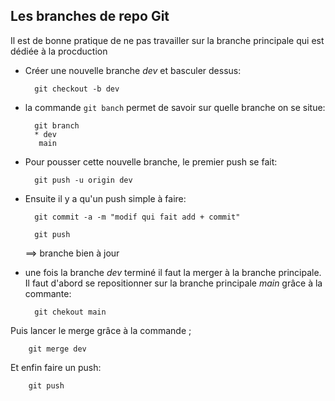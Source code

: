 ## Les branches de repo Git

Il est de bonne pratique de ne pas travailler sur la branche principale qui est dédiée à la procduction

- Créer une nouvelle branche *dev* et basculer dessus:

        git checkout -b dev

- la commande ``git banch`` permet de savoir sur quelle branche on se situe:

        
        git branch
        * dev
         main
             
- Pour pousser cette nouvelle branche, le premier push se fait:

        git push -u origin dev

- Ensuite il y a qu'un push simple à faire:

        git commit -a -m "modif qui fait add + commit"

        git push

    ==> branche bien à jour

- une fois la branche *dev* terminé il faut la merger à la branche principale. Il faut d'abord se repositionner sur la branche principale *main* grâce à la commante:

        git chekout main

Puis lancer le merge grâce à la commande ;

        git merge dev

Et enfin faire un push:

        git push




